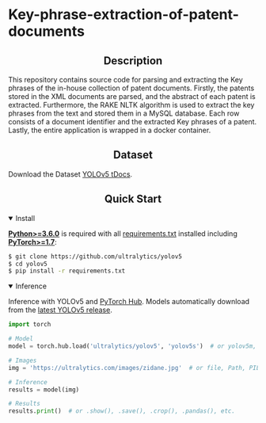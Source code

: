 # Key-phrase-extraction-of-patent-documents


## <div align="center">Description</div>

This repository contains source code for parsing and extracting the Key phrases of the in-house collection of patent documents. Firstly, the patents stored in the XML documents are parsed, and the abstract of each patent is extracted. Furthermore, the RAKE NLTK algorithm is used to extract the key phrases from the text and stored them in a MySQL database. Each row consists of a document identifier and the extracted Key phrases of a patent. Lastly, the entire application is wrapped in a docker container.  


## <div align="center">Dataset</div>
 
Download the Dataset [YOLOv5 tDocs](https://databricksexternal.blob.core.windows.net/hiring/patents.zip?sp=r&st=2021-10-07T23:09:03Z&se=2021-10-31T08:09:03Z&spr=https&sv=2020-08-04&sr=b&sig=uR36HP3kCEDY9aPc0mvZFzLnblodA9adxQRTYTc6O6M%3D). 


## <div align="center">Quick Start</div>


<details open>
<summary>Install</summary>

[**Python>=3.6.0**](https://www.python.org/) is required with all
[requirements.txt](https://github.com/ultralytics/yolov5/blob/master/requirements.txt) installed including
[**PyTorch>=1.7**](https://pytorch.org/get-started/locally/):
<!-- $ sudo apt update && apt install -y libgl1-mesa-glx libsm6 libxext6 libxrender-dev -->

```bash
$ git clone https://github.com/ultralytics/yolov5
$ cd yolov5
$ pip install -r requirements.txt
```

</details>

<details open>
<summary>Inference</summary>

Inference with YOLOv5 and [PyTorch Hub](https://github.com/ultralytics/yolov5/issues/36). Models automatically download
from the [latest YOLOv5 release](https://github.com/ultralytics/yolov5/releases).

```python
import torch

# Model
model = torch.hub.load('ultralytics/yolov5', 'yolov5s')  # or yolov5m, yolov5l, yolov5x, custom

# Images
img = 'https://ultralytics.com/images/zidane.jpg'  # or file, Path, PIL, OpenCV, numpy, list

# Inference
results = model(img)

# Results
results.print()  # or .show(), .save(), .crop(), .pandas(), etc.
```

</details>

